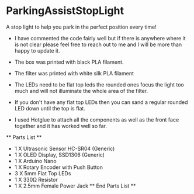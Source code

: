 # ParkingAssistStopLight
A stop light to help you park in the perfect position every time!

* I have commented the code fairly well but if there is anywhere where it is not clear please feel free to reach out to me and I will be more than happy to update it.

* The box was printed with black PLA filament.
* The filter was printed with white silk PLA filament
* The LEDs need to be flat top leds the rounded ones focus the light too much and will not illuminate the whole area of the filter.
* If you don't have any flat top LEDs then you can sand a regular rounded LED down until the top is flat.
* I used Hotglue to attach all the components as well as the front face together and it has worked well so far.

** Parts List **
* 1 X Ultrasonic Sensor HC-SR04 (Generic)
* 1 X OLED Display, SSD1306 (Generic)
* 1 X Arduino Nano
* 1 X Rotary Encoder with Push Button 
* 3 X 5mm Flat Top LEDs
* 1 X 330Ω Resistor
* 1 X 2.5mm Female Power Jack
** End Parts List **
